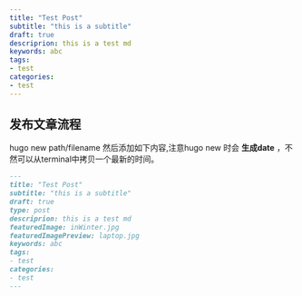 ```yaml
---
title: "Test Post"
subtitle: "this is a subtitle"
draft: true
descriprion: this is a test md
keywords: abc
tags:
- test
categories:
- test
---
```


## 发布文章流程
hugo new path/filename
然后添加如下内容,注意hugo new 时会 **生成date** ，不然可以从terminal中拷贝一个最新的时间。
``` markdown
---
title: "Test Post"
subtitle: "this is a subtitle"
draft: true
type: post
descriprion: this is a test md
featuredImage: inWinter.jpg
featuredImagePreview: laptop.jpg
keywords: abc
tags:
- test
categories:
- test
---
```